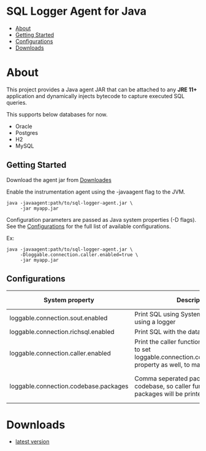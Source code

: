 # SQL Logger Agent for Java

- [About](#about)
- [Getting Started](#getting-started)
- [Configurations](#configurations)
- [Downloads](#downloads)

# About

This project provides a Java agent JAR that can be attached to any **JRE 11+** application and dynamically injects bytecode to capture executed SQL queries.

This supports below databases for now.
- Oracle
- Postgres
- H2
- MySQL

## Getting Started

Download the agent jar from [Downloades](#downloads)

Enable the instrumentation agent using the -javaagent flag to the JVM.

```shell
java -javaagent:path/to/sql-logger-agent.jar \
     -jar myapp.jar
```

Configuration parameters are passed as Java system properties (-D flags). See the [Configurations](#configurations) for the full list of available configurations.

Ex:

```shell
java -javaagent:path/to/sql-logger-agent.jar \
     -Dloggable.connection.caller.enabled=true \
     -jar myapp.jar 
```

## Configurations


|System property| Description                                                                                                               | Valid Values                  | Example            | Default |
|---|---------------------------------------------------------------------------------------------------------------------------|-------------------------------|--------------------|---|
|loggable.connection.sout.enabled| Print SQL using System.out without using a logger                                                                         | true, false                   | true               | false |
|loggable.connection.richsql.enabled| Print SQL with the data                                                                                                   | true, false                   | true               | true |
|loggable.connection.caller.enabled| Print the caller function name, you need to set loggable.connection.codebase.packages property as well, to make this work | true, false                   | true               | false |
|loggable.connection.codebase.packages| Comma seperated packages in your codebase, so caller function in given packages will be printed                           | comma seperated java packages | com.example,com.ex |  |

# Downloads

- [latest version](releases/latest/sql-logger-agent.jar)

